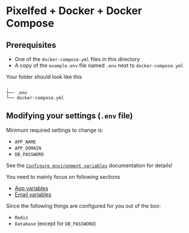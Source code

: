 # Pixelfed + Docker + Docker Compose

## Prerequisites

* One of the `docker-compose.yml` files in this directory
* A copy of the `example.env` file named `.env` next to `docker-compose.yml`

Your folder should look like this

```plain
.
├── .env
└── docker-compose.yml
```

## Modifying your settings (`.env` file)

Minimum required settings to change is:

* `APP_NAME`
* `APP_DOMAIN`
* `DB_PASSWORD`

See the [`Configure environment variables`](https://docs.pixelfed.org/running-pixelfed/installation/#app-variables) documentation for details!

You need to mainly focus on following sections

* [App variables](https://docs.pixelfed.org/running-pixelfed/installation/#app-variables)
* [Email variables](https://docs.pixelfed.org/running-pixelfed/installation/#email-variables)

Since the following things are configured for you out of the box:

* `Redis`
* `Database` (except for `DB_PASSWORD`)
